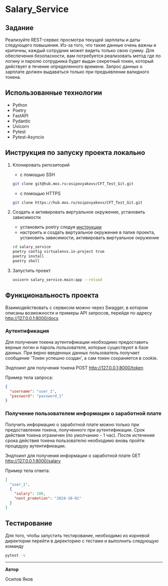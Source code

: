 # Salary_Service


## Задание

Реализуйте REST-сервис просмотра текущей зарплаты и даты следующего
повышения. Из-за того, что такие данные очень важны и критичны, каждый
сотрудник может видеть только свою сумму. Для обеспечения безопасности, вам
потребуется реализовать метод где по логину и паролю сотрудника будет выдан
секретный токен, который действует в течение определенного времени. Запрос
данных о зарплате должен выдаваться только при предъявлении валидного токена.

## Использованные технологии

- Python
- Poetry
- FastAPI
- Pydantic 
- Uvicorn
- Pytest
- Pytest-Asyncio


## Инструкция по запуску проекта локально

1. Клонировать репозиторий

    - с помощью SSH
    ```bash
    git clone git@hub.mos.ru:osipovyakovv/CFT_Test_Git.git
    ```
    - с помощью HTTPS
    ```bash
    git clone https://hub.mos.ru/osipovyakovv/CFT_Test_Git.git
    ```
2. Cоздать и активировать виртуальное окружение, установить зависимости


    - установить poetry следуя [инструкции](https://python-poetry.org/docs/) 
    - настроить и создать виртуальное окружение в папке проекта, установить зависимости, активировать виртуальное окружение   
    ```bash
    cd salary_service
    poetry config virtualenvs.in-project true
    poetry install
    poetry shell

    ```
3. Запустить проект

    ```bash
    uvicorn salary_service.main:app --reload
    ```

## Функциональность проекта 

Взаимодействовать с сервисом можно через Swagger, в котором описаны возможности и примеры API запросов, перейдя по адресу http://127.0.0.1:8000/docs

### Аутентификация

Для получения токена аутентификации необходимо предоставить верные логин и пароль пользователя, которые существуют в базе данных. При верно введенных данных пользователь получает сообщение 'Токен успешно создан', а сам токен сохраняется в cookie.

Эндпоинт для получения токена
POST http://127.0.0.1:8000/token

Пример тела запроса:
```json
{
  "username": "user_1",
  "password": "password_1"
}
```

### Получение пользователем информации о заработной плате 

Получить информацию о заработной плате можно только при предоставлении токена, полученного при аутентификации. Срок действия токена ограничен (по умолчанию - 1 час). После истечения срока действия токена пользователю необходимо вновь пройти процедуру аутентификации. 

Эндпоинт для получения информации о заработной плате
GET http://127.0.0.1:8000/salary


Пример тела ответа:
```json
[
  "user_1",
  {
    "salary": 100,
    "next_promotion": "2024-10-01"
  }
]

```
## Тестирование

Для того, чтобы запустить тестирование, необходимо из корневой директории перейти в директорию с тестами и выполнить следующую команду


```bash
pytest -v

```

---

**Автор**

Осипов Яков